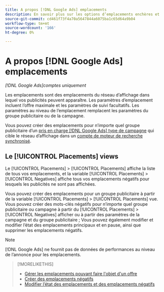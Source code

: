 ```yaml
---
title: A propos [!DNL Google Ads] emplacements
description: En savoir plus sur les options d’emplacements enchères et négatifs pour [!DNL Google Ads].
source-git-commit: cd461f73f4a70a5647844a6075ba1c65d64a9b04
workflow-type: tm+mt
source-wordcount: '166'
ht-degree: 0%

---
```


# A propos [!DNL Google Ads] emplacements

*[!DNL Google Ads]comptes uniquement*

Les emplacements sont des emplacements du réseau d’affichage dans lequel vos publicités peuvent apparaître. Les paramètres d’emplacement incluent l’offre maximale et les paramètres de suivi facultatifs. Les paramètres au niveau de l’emplacement remplacent les paramètres du groupe publicitaire ou de la campagne.

Vous pouvez créer des emplacements pour n’importe quel groupe publicitaire d’un [pris en charge [!DNL Google Ads] type de campagne](/help/search-social-commerce/introduction/supported-inventory.md) qui cible le réseau d’affichage dans un [compte de moteur de recherche synchronisé](/help/search-social-commerce/campaign-management/accounts/ad-network-account-about.md).

## Le [!UICONTROL Placements] views

Le [!UICONTROL Placements] > [!UICONTROL Placements] affiche la liste de tous vos emplacements, et la variable [!UICONTROL Placements] > [!UICONTROL Negatives] affiche tous vos emplacements négatifs pour lesquels les publicités ne sont pas affichées.

Vous pouvez créer des emplacements pour un groupe publicitaire à partir de la variable [!UICONTROL Placements] > [!UICONTROL Placements] vue. Vous pouvez créer des mots-clés négatifs pour n’importe quel groupe publicitaire ou campagne à partir du [!UICONTROL Placements] > [!UICONTROL Negatives] afficher ou à partir des paramètres de la campagne et du groupe publicitaire ;  Vous pouvez également modifier et modifier l’état des emplacements principaux et en pause, ainsi que supprimer les emplacements négatifs.

>[!NOTE]
>
>[!DNL Google Ads] ne fournit pas de données de performances au niveau de l’annonce pour les emplacements.

>[!MORELIKETHIS]
>
>* [Gérer les emplacements pouvant faire l&#39;objet d&#39;un offre](placement-manage.md)
>* [Créer des emplacements négatifs](placement-negative-create.md)
>* [Modifier l’état des emplacements et des emplacements négatifs](placement-status-edit.md)

